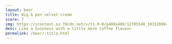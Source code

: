 ```yaml
---
layout: beer
title: Wig & pen velvet cream
score: 7
img: https://scontent.xx.fbcdn.net/v/t1.0-0/p480x480/12705540_10153890414573745_7427353905568782339_n.jpg?oh=baeae1605c5a6e378a8aca34b4cf41a1&oe=58728D06
desc: Like a Guinness with a little more coffee flavour
permalink: /beer/:title.html
---
```

